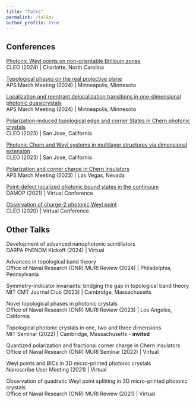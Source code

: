 ```yaml
---
title: "Talks"
permalink: /talks/
author_profile: true
---
```


## Conferences
[Photonic Weyl points on non-orientable Brillouin zones](https://www.cleoconference.org/home/schedule/)\
CLEO (2024) | Charlotte, North Carolina

[Topological phases on the real projective plane](https://meetings.aps.org/Meeting/MAR24/Session/V00.32)\
APS March Meeting (2024) | Minneapolis, Minnesota

[Localization and reentrant delocalization transitions in one-dimensional photonic quasicrystals](https://meetings.aps.org/Meeting/MAR24/Session/T54.5)\
APS March Meeting (2024) | Minneapolis, Minnesota

[Polarization-induced topological edge and corner States in Chern photonic crystals](https://opg.optica.org/abstract.cfm?uri=CLEO_FS-2023-FM1B.3)\
CLEO (2023) | San Jose, California

[Photonic Chern and Weyl systems in multilayer structures via dimensional extension](https://opg.optica.org/abstract.cfm?uri=CLEO_FS-2023-FF1D.4)\
CLEO (2023) | San Jose, California

[Polarization and corner charge in Chern insulators](https://meetings.aps.org/Meeting/MAR23/Session/N19.3)\
APS March Meeting (2023) | Las Vegas, Nevada

[Point-defect localized photonic bound states in the continuum](https://meetings.aps.org/Meeting/DAMOP21/Session/S09.4)\
DAMOP (2021) | Virtual Conference

[Observation of charge-2 photonic Weyl point](https://opg.optica.org/abstract.cfm?uri=CLEO_QELS-2020-FTh1B.2)\
CLEO (2020) | Virtual Conference

## Other Talks
Development of advanced nanophotonic scintillators\
DARPA PhENOM Kickoff (2024) | Virtual

Advances in topological band theory\
Office of Naval Research (ONR) MURI Review (2024) | Philadelphia, Pennsylvania

Symmetry-indicator invariants: bridging the gap in topological band theory\
MIT CMT Journal Club (2023) | Cambridge, Massachusetts

Novel topological phases in photonic crystals\
Office of Naval Research (ONR) MURI Review (2023) | Los Angeles, California

Topological photonic crystals in one, two and three dimensions\
MIT Seminar (2022) | Cambridge, Massachusetts - **invited**

Quantized polarization and fractional corner charge in Chern insulators\
Office of Naval Research (ONR) MURI Seminar (2022) | Virtual

Weyl points and BICs in 3D micro-printed photonic crystals\
Nanoscribe User Meeting (2021) | Virtual

Observation of quadratic Weyl point splitting in 3D micro-printed photonic crystals\
Office of Naval Research (ONR) MURI Review (2021) | Virtual

